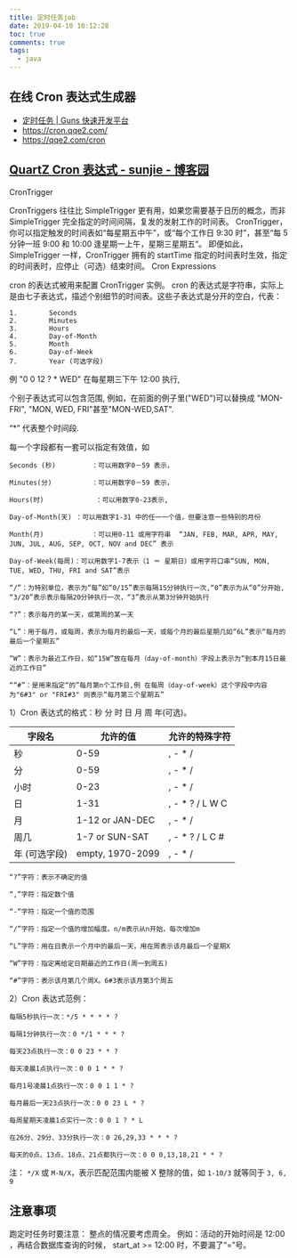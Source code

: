 ```yaml
---
title: 定时任务job
date: 2019-04-10 10:12:28
toc: true
comments: true
tags:
  - java
---
```


## 在线 Cron 表达式生成器

- [定时任务 | Guns 快速开发平台](https://www.stylefeng.cn/contents/roses_kernel/detail/15_timer.html#%E5%9C%A8%E7%BA%BF%E5%88%9B%E5%BB%BA%E5%AE%9A%E6%97%B6%E4%BB%BB%E5%8A%A1%E8%B0%83%E5%BA%A6)
- https://cron.qqe2.com/
- https://qqe2.com/cron

## [QuartZ Cron 表达式 - sunjie - 博客园](https://www.cnblogs.com/sunjie9606/archive/2012/03/15/2397626.html)

CronTrigger

CronTriggers 往往比 SimpleTrigger 更有用，如果您需要基于日历的概念，而非 SimpleTrigger 完全指定的时间间隔，复发的发射工作的时间表。
CronTrigger，你可以指定触发的时间表如“每星期五中午”，或“每个工作日 9:30 时”，甚至“每 5 分钟一班 9:00 和 10:00 逢星期一上午，星期三星期五“。
即便如此，SimpleTrigger 一样，CronTrigger 拥有的 startTime 指定的时间表时生效，指定的时间表时，应停止（可选）结束时间。
Cron Expressions

cron 的表达式被用来配置 CronTrigger 实例。 cron 的表达式是字符串，实际上是由七子表达式，描述个别细节的时间表。这些子表达式是分开的空白，代表：

    1.        Seconds
    2.        Minutes
    3.        Hours
    4.        Day-of-Month
    5.        Month
    6.        Day-of-Week
    7.        Year (可选字段)

例 "0 0 12 ? \* WED" 在每星期三下午 12:00 执行,

个别子表达式可以包含范围, 例如，在前面的例子里("WED")可以替换成 "MON-FRI", "MON, WED, FRI"甚至"MON-WED,SAT".

“\*” 代表整个时间段.

每一个字段都有一套可以指定有效值，如

    Seconds (秒)         ：可以用数字0－59 表示，

    Minutes(分)          ：可以用数字0－59 表示，

    Hours(时)             ：可以用数字0-23表示,

    Day-of-Month(天) ：可以用数字1-31 中的任一一个值，但要注意一些特别的月份

    Month(月)            ：可以用0-11 或用字符串  “JAN, FEB, MAR, APR, MAY, JUN, JUL, AUG, SEP, OCT, NOV and DEC” 表示

    Day-of-Week(每周)：可以用数字1-7表示（1 ＝ 星期日）或用字符口串“SUN, MON, TUE, WED, THU, FRI and SAT”表示

    “/”：为特别单位，表示为“每”如“0/15”表示每隔15分钟执行一次,“0”表示为从“0”分开始, “3/20”表示表示每隔20分钟执行一次，“3”表示从第3分钟开始执行

    “?”：表示每月的某一天，或第周的某一天

    “L”：用于每月，或每周，表示为每月的最后一天，或每个月的最后星期几如“6L”表示“每月的最后一个星期五”

    “W”：表示为最近工作日，如“15W”放在每月（day-of-month）字段上表示为“到本月15日最近的工作日”

    ““#”：是用来指定“的”每月第n个工作日,例 在每周（day-of-week）这个字段中内容为"6#3" or "FRI#3" 则表示“每月第三个星期五”

1）Cron 表达式的格式：秒 分 时 日 月 周 年(可选)。

| 字段名        | 允许的值         | 允许的特殊字符   |
| ------------- | ---------------- | ---------------- |
| 秒            | 0-59             | , - \* /         |
| 分            | 0-59             | , - \* /         |
| 小时          | 0-23             | , - \* /         |
| 日            | 1-31             | , - \* ? / L W C |
| 月            | 1-12 or JAN-DEC  | , - \* /         |
| 周几          | 1-7 or SUN-SAT   | , - \* ? / L C # |
| 年 (可选字段) | empty, 1970-2099 | , - \* /         |

    “?”字符：表示不确定的值

    “,”字符：指定数个值

    “-”字符：指定一个值的范围

    “/”字符：指定一个值的增加幅度。n/m表示从n开始，每次增加m

    “L”字符：用在日表示一个月中的最后一天，用在周表示该月最后一个星期X

    “W”字符：指定离给定日期最近的工作日(周一到周五)

    “#”字符：表示该月第几个周X。6#3表示该月第3个周五

2）Cron 表达式范例：

    每隔5秒执行一次：*/5 * * * * ?

    每隔1分钟执行一次：0 */1 * * * ?

    每天23点执行一次：0 0 23 * * ?

    每天凌晨1点执行一次：0 0 1 * * ?

    每月1号凌晨1点执行一次：0 0 1 1 * ?

    每月最后一天23点执行一次：0 0 23 L * ?

    每周星期天凌晨1点实行一次：0 0 1 ? * L

    在26分、29分、33分执行一次：0 26,29,33 * * * ?

    每天的0点、13点、18点、21点都执行一次：0 0 0,13,18,21 * * ?

注： `*/X` 或 `M-N/X`，表示匹配范围内能被 X 整除的值，如 `1-10/3` 就等同于 `3, 6, 9`

## 注意事项

跑定时任务时要注意： 整点的情况要考虑周全。
例如：活动的开始时间是 12:00 ，再结合数据库查询的时候， start_at >= 12:00 时，不要漏了“=”号。
